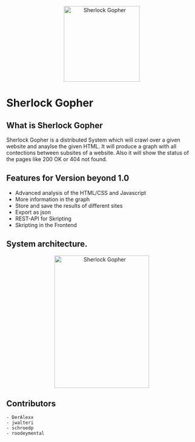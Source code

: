<p align="center"><img alt="Sherlock Gopher" src="https://github.com/ob-algdatii-20ss/leistungsnachweis-dievierausrufezeichen/blob/develop/Images/sherlockgopher.png" width="200" height="200"></p>

# Sherlock Gopher

## What is Sherlock Gopher

Sherlock Gopher is a distributed System which will crawl over a given website and anaylse the given HTML. It will produce a graph with all contections between subsites of a website. Also it will show the status of the pages like 200 OK or 404 not found. 


## Features for Version beyond 1.0 
 - Advanced analysis of the HTML/CSS and Javascript
 - More information in the graph
 - Store and save the results of different sites
 - Export as json 
 - REST-API for Skripting 
 - Skripting in the Frontend

## System architecture.

<p align="center"><img alt="Sherlock Gopher" src="https://github.com/ob-algdatii-20ss/leistungsnachweis-dievierausrufezeichen/blob/develop/Images/4Ausrufezeichen-Page-1.png" width="250" height="350"></p>

## Contributors

    - DerAlexx
    - jwalteri
    - schroedp
    - roodeymental